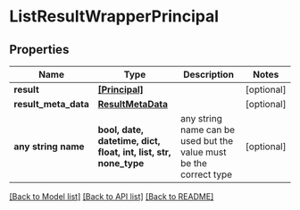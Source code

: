# ListResultWrapperPrincipal


## Properties
Name | Type | Description | Notes
------------ | ------------- | ------------- | -------------
**result** | [**[Principal]**](Principal.md) |  | [optional] 
**result_meta_data** | [**ResultMetaData**](ResultMetaData.md) |  | [optional] 
**any string name** | **bool, date, datetime, dict, float, int, list, str, none_type** | any string name can be used but the value must be the correct type | [optional]

[[Back to Model list]](../README.md#documentation-for-models) [[Back to API list]](../README.md#documentation-for-api-endpoints) [[Back to README]](../README.md)


